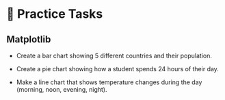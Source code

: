 # 🧪 Practice Tasks
## Matplotlib

- Create a bar chart showing 5 different countries and their population.

- Create a pie chart showing how a student spends 24 hours of their day.

- Make a line chart that shows temperature changes during the day (morning, noon, evening, night).
